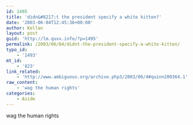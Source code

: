 ```yaml
---
id: 1495
title: 'didn&#8217;t the president specify a white kitten?'
date: '2003-06-04T12:45:36+00:00'
author: Kellan
layout: post
guid: 'http://lm.quxx.info/?p=1495'
permalink: /2003/06/04/didnt-the-president-specify-a-white-kitten/
typo_id:
    - '1493'
mt_id:
    - '823'
link_related:
    - 'http://www.ambiguous.org/archive.php3/2003/06/4#quinn200364.1'
raw_content:
    - 'wag the human rights'
categories:
    - Aside
---
```


wag the human rights